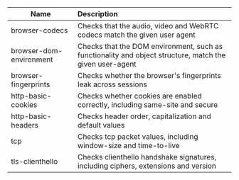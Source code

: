 Name | Description
--- | :---
browser-codecs | Checks that the audio, video and WebRTC codecs match the given user agent
browser-dom-environment | Checks that the DOM environment, such as functionality and object structure, match the given user-agent
browser-fingerprints | Checks whether the browser's fingerprints leak across sessions
http-basic-cookies | Checks whether cookies are enabled correctly, including same-site and secure
http-basic-headers | Checks header order, capitalization and default values
tcp | Checks tcp packet values, including window-size and time-to-live
tls-clienthello | Checks clienthello handshake signatures, including ciphers, extensions and version